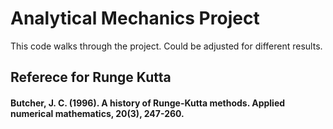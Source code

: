 # Analytical Mechanics Project

This code walks through the project. Could be adjusted for different results.

## Referece for Runge Kutta
#### Butcher, J. C. (1996). A history of Runge-Kutta methods. Applied numerical mathematics, 20(3), 247-260.
